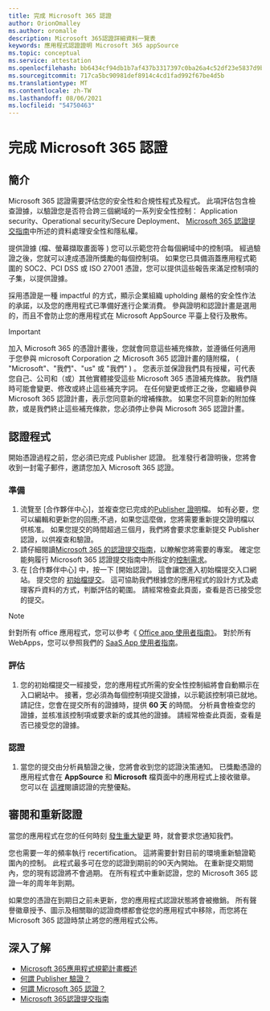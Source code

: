 ```yaml
---
title: 完成 Microsoft 365 認證
author: OrionOmalley
ms.author: oromalle
description: Microsoft 365認證詳細資料一覽表
keywords: 應用程式認證證明 Microsoft 365 appSource
ms.topic: conceptual
ms.service: attestation
ms.openlocfilehash: bb6434cf94db1b7af437b3317397c0ba26a4c52df23e5837d9bcab1e98ff7a47
ms.sourcegitcommit: 717ca5bc90981def8914c4cd1fad992f67be4d5b
ms.translationtype: MT
ms.contentlocale: zh-TW
ms.lasthandoff: 08/06/2021
ms.locfileid: "54750463"
---
```

# <a name="complete-microsoft-365-certification"></a>完成 Microsoft 365 認證

## <a name="introduction"></a>簡介

Microsoft 365 認證需要評估您的安全性和合規性程式及程式。 此項評估包含檢查證據，以驗證您是否符合跨三個網域的一系列安全性控制： Application security、Operational security/Secure Deployment、 [Microsoft 365 認證提交指南](https://docs.microsoft.com/microsoft-365-app-certification/docs/certification-submission-guide)中所述的資料處理安全性和隱私權。

提供證據 (檔、螢幕擷取畫面等 ) 您可以示範您符合每個網域中的控制項。 經過驗證之後，您就可以達成憑證所獎勵的每個控制項。 如果您已具備涵蓋應用程式範圍的 SOC2、PCI DSS 或 ISO 27001 憑證，您可以提供這些報告來滿足控制項的子集，以提供證據。 

採用憑證是一種 impactful 的方式，顯示企業組織 upholding 嚴格的安全性作法的承諾，以及您的應用程式已準備好進行企業消費。 參與證明和認證計畫是選用的，而且不會防止您的應用程式在 Microsoft AppSource 平臺上發行及散佈。

> [!IMPORTANT]
> 加入 Microsoft 365 的憑證計畫後，您就會同意這些補充條款，並遵循任何適用于您參與 microsoft Corporation 之 Microsoft 365 認證計畫的隨附檔， ( "Microsoft"、"我們"、"us" 或 "我們" ) 。 您表示並保證我們具有授權，可代表您自己、公司和（或）其他實體接受這些 Microsoft 365 憑證補充條款。 我們隨時可能會變更、修改或終止這些補充字詞。 在任何變更或修正之後，您繼續參與 Microsoft 365 認證計畫，表示您同意新的增補條款。 如果您不同意新的附加條款，或是我們終止這些補充條款，您必須停止參與 Microsoft 365 認證計畫。

## <a name="certification-process"></a>認證程式

開始憑證過程之前，您必須已完成 Publisher 認證。 批准發行者證明後，您將會收到一封電子郵件，邀請您加入 Microsoft 365 認證。

### <a name="preparation"></a>準備
1. 流覽至 [合作夥伴中心]，並複查您已完成的[Publisher 證明]( https://docs.microsoft.com/microsoft-365-app-certification/docs/attestation)檔。 如有必要，您可以編輯和更新您的回應;不過，如果您這麼做，您將需要重新提交證明檔以供核准。 如果您提交的時間超過三個月，我們將會要求您重新提交 Publisher 認證，以供複查和驗證。 
1. 請仔細閱讀[Microsoft 365 的認證提交指南](https://docs.microsoft.com/microsoft-365-app-certification/docs/certification-submission-guide)，以瞭解您將需要的專案。 確定您能夠履行 Microsoft 365 認證提交指南中所指定的[控制需求]( https://docs.microsoft.com/microsoft-365-app-certification/docs/certification-submission-guide#app-certification-criteria)。
1. 在 [合作夥伴中心] 中，按一下 [開始認證]。 這會讓您進入初始檔提交入口網站。 提交您的 [初始檔提交](https://docs.microsoft.com/microsoft-365-app-certification/docs/certification-submission-guide#initial-document-submission)。 這可協助我們根據您的應用程式的設計方式及處理客戶資料的方式，判斷評估的範圍。 請經常檢查此頁面，查看是否已接受您的提交。

>[!NOTE]
>針對所有 office 應用程式，您可以參考《 [Office app 使用者指南》](https://docs.microsoft.com/microsoft-365-app-certification/docs/userguide)。 對於所有 WebApps，您可以參照我們的 [SaaS App 使用者指南](https://docs.microsoft.com/en-us/microsoft-365-app-certification/docs/saasuserguide)。

### <a name="assessment"></a>評估
1. 您的初始檔提交一經接受，您的應用程式所需的安全性控制組將會自動顯示在入口網站中。 接著，您必須為每個控制項提交證據，以示範該控制項已就地。 請記住，您會在提交所有的證據時，提供 **60 天** 的時間。 分析員會檢查您的證據，並核准該控制項或要求新的或其他的證據。 請經常檢查此頁面，查看是否已接受您的證據。
### <a name="certification"></a>認證
1. 當您的提交由分析員驗證之後，您將會收到您的認證決策通知。 已獎勵憑證的應用程式會在 **AppSource** 和 **Microsoft** 檔頁面中的應用程式上接收徽章。 您可以在 [這裡](https://docs.microsoft.com/microsoft-365-app-certification/docs/enterprise-app-certification-guide#program-benefits)閱讀認證的完整優點。

## <a name="review-and-re-certification"></a>審閱和重新認證
當您的應用程式在您的任何時刻 [發生重大變更](https://docs.microsoft.com/microsoft-365-app-certification/docs/certification-submission-guide#significant-changes) 時，就會要求您通知我們。

您也需要一年的頻率執行 recertification。 這將需要針對目前的環境重新驗證範圍內的控制。 此程式最多可在您的認證到期前的90天內開始。 在重新提交期間內，您的現有認證將不會過期。 在所有程式中重新認證，您的 Microsoft 365 認證一年的周年年到期。

如果您的憑證在到期日之前未更新，您的應用程式認證狀態將會被撤銷。 所有聲譽徽章授予、圖示及相關聯的認證商標都會從您的應用程式中移除，而您將在 Microsoft 365 認證時禁止將您的應用程式公佈。



## <a name="learn-more"></a>深入了解

* [Microsoft 365應用程式規範計畫概述](~/overview.md)  
* [何謂 Publisher 驗證？](https://docs.microsoft.com/azure/active-directory/develop/publisher-verification-overview)
* [何謂 Microsoft 365 認證？](~/docs/enterprise-app-certification-guide.md)  
* [Microsoft 365認證提交指南](~/docs/certification-submission-guide.md)
